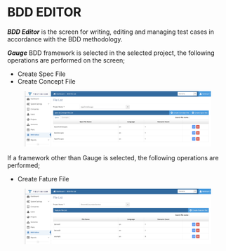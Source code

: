 # BDD EDITOR

_**BDD Editor**_ is the screen for writing, editing and managing test cases in accordance with the BDD methodology.

_**Gauge**_ BDD framework is selected in the selected project, the following operations are performed on the screen;

* Create Spec File
* Create Concept File

<figure><img src="../.gitbook/assets/Screenshot 2025-03-07 at 16.55.07.png" alt=""><figcaption></figcaption></figure>

If a framework other than Gauge is selected, the following operations are performed;

* Create Fature File

<figure><img src="../.gitbook/assets/Screenshot 2025-03-07 at 16.55.44.png" alt=""><figcaption></figcaption></figure>
